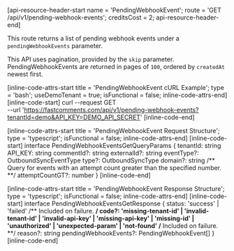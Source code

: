 [api-resource-header-start name = 'PendingWebhookEvent'; route = 'GET /api/v1/pending-webhook-events'; creditsCost = 2; api-resource-header-end]

This route returns a list of pending webhook events under a `pendingWebhookEvents` parameter.

This API uses pagination, provided by the `skip` parameter. PendingWebhookEvents are returned in pages of `100`, ordered by `createdAt` newest first.

[inline-code-attrs-start title = 'PendingWebhookEvent cURL Example'; type = 'bash'; useDemoTenant = true; isFunctional = false; inline-code-attrs-end]
[inline-code-start]
curl --request GET \
  --url 'https://fastcomments.com/api/v1/pending-webhook-events?tenantId=demo&API_KEY=DEMO_API_SECRET'
[inline-code-end]

[inline-code-attrs-start title = 'PendingWebhookEvent Request Structure'; type = 'typescript'; isFunctional = false; inline-code-attrs-end]
[inline-code-start]
interface PendingWebhookEventsGetQueryParams {
    tenantId: string
    API_KEY: string
    commentId?: string
    externalId?: string
    eventType?: OutboundSyncEventType
    type?: OutboundSyncType
    domain?: string
    /** Query for events with an attempt count greater than the specified number. **/
    attemptCountGT?: number
}
[inline-code-end]

[inline-code-attrs-start title = 'PendingWebhookEvent Response Structure'; type = 'typescript'; isFunctional = false; inline-code-attrs-end]
[inline-code-start]
interface PendingWebhookEventsGetResponse {
    status: 'success' | 'failed'
    /** Included on failure. **/
    code?: 'missing-tenant-id' | 'invalid-tenant-id' | 'invalid-api-key' | 'missing-api-key' | 'missing-id' | 'unauthorized' | 'unexpected-param' | 'not-found'
    /** Included on failure. **/
    reason?: string
    pendingWebhookEvents?: PendingWebhookEvent[]
}
[inline-code-end]

